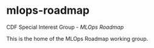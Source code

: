 # mlops-roadmap

CDF Special Interest Group - *MLOps Roadmap*

This is the home of the MLOps Roadmap working group.